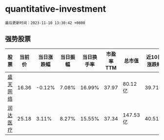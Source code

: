 # quantitative-investment

`最后更新时间：2023-11-10 13:30:42 +0800`

## 强势股票

|股票|当前价|当日涨跌幅|当日振幅|当日换手率|市盈率TTM|总市值|近10日涨跌幅|
|----|----|----|----|----|----|----|----|
|[盛天网络](https://xueqiu.com/S/SZ300494)|16.36|-0.12%|7.08%|16.99%|37.97|80.12亿|39.71%|
|[润达医疗](https://xueqiu.com/S/SH603108)|25.18|3.11%|8.27%|15.55%|37.34|147.53亿|40.51%|
